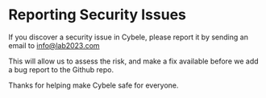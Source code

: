 # Reporting Security Issues

If you discover a security issue in Cybele, please report it by sending an email to info@lab2023.com

This will allow us to assess the risk, and make a fix available before we add a bug report to the Github repo.

Thanks for helping make Cybele safe for everyone.
